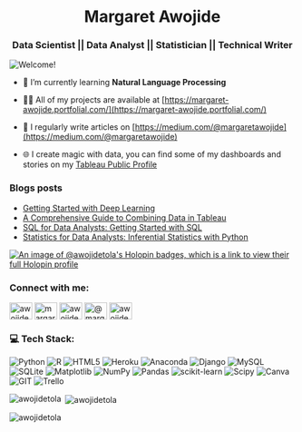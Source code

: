 <h1 align = "center">Margaret Awojide</h1>
<h3 align="center">Data Scientist || Data Analyst || Statistician || Technical Writer</h3>

![Welcome!](https://user-images.githubusercontent.com/49078266/185427734-60acc502-3de3-4593-9d80-4a4398ae2c29.gif)

<!--## :book: About Me
- 💻Data Analyst/Scientist
- 🔭 Technical Writer
- ⚡ Interested in Research -->

- 🌱 I’m currently learning **Natural Language Processing**

- 👨‍💻 All of my projects are available at [https://margaret-awojide.portfolial.com/](https://margaret-awojide.portfolial.com/)

- 📝 I regularly write articles on [https://medium.com/@margaretawojide](https://medium.com/@margaretawojide)
  
- 🌐 I create magic with data, you can find some of my dashboards and stories on my [Tableau Public Profile](https://public.tableau.com/app/profile/margaret.awojide)

### Blogs posts
<!-- BLOG-POST-LIST:START -->
- [Getting Started with Deep Learning](https://margaretawojide.medium.com/getting-started-with-deep-learning-84b7073dcd41?source=rss-1c303eaf110e------2)
- [A Comprehensive Guide to Combining Data in Tableau](https://margaretawojide.medium.com/a-comprehensive-guide-to-combining-data-in-tableau-fde6bb8bce66?source=rss-1c303eaf110e------2)
- [SQL for Data Analysts: Getting Started with SQL](https://medium.com/codex/sql-for-data-analysts-getting-started-with-sql-b1483e20667f?source=rss-1c303eaf110e------2)
- [Statistics for Data Analysts: Inferential Statistics with Python](https://medium.com/codex/statistics-for-data-analysts-inferential-statistics-with-python-de8b7f49cfa?source=rss-1c303eaf110e------2)
<!-- BLOG-POST-LIST:END -->



[![An image of @awojidetola's Holopin badges, which is a link to view their full Holopin profile](https://holopin.me/awojidetola)](https://holopin.io/@awojidetola)


<h3 align="left">Connect with me:</h3>
<p align="left">
<a href="https://twitter.com/awojidemargaret" target="blank"><img align="center" src="https://raw.githubusercontent.com/rahuldkjain/github-profile-readme-generator/master/src/images/icons/Social/twitter.svg" alt="awojidemargaret" height="30" width="40" /></a>
<a href="https://linkedin.com/in/margaret-awojide" target="blank"><img align="center" src="https://raw.githubusercontent.com/rahuldkjain/github-profile-readme-generator/master/src/images/icons/Social/linked-in-alt.svg" alt="margaret-awojide" height="30" width="40" /></a>
<a href="https://kaggle.com/awojidemargaret" target="blank"><img align="center" src="https://raw.githubusercontent.com/rahuldkjain/github-profile-readme-generator/master/src/images/icons/Social/kaggle.svg" alt="awojidemargaret" height="30" width="40" /></a>
<a href="https://medium.com/@margaretawojide" target="blank"><img align="center" src="https://raw.githubusercontent.com/rahuldkjain/github-profile-readme-generator/master/src/images/icons/Social/medium.svg" alt="@margaretawojide" height="30" width="40" /></a>
<a href="https://www.hackerrank.com/awojidemargaret1" target="blank"><img align="center" src="https://raw.githubusercontent.com/rahuldkjain/github-profile-readme-generator/master/src/images/icons/Social/hackerrank.svg" alt="awojidemargaret1" height="30" width="40" /></a>
</p>


### 💻 Tech Stack:

![Python](https://img.shields.io/badge/python-3670A0?style=for-the-badge&logo=python&logoColor=ffdd54) ![R](https://img.shields.io/badge/r-%23276DC3.svg?style=for-the-badge&logo=r&logoColor=white) ![HTML5](https://img.shields.io/badge/html5-%23E34F26.svg?style=for-the-badge&logo=html5&logoColor=white) ![Heroku](https://img.shields.io/badge/heroku-%23430098.svg?style=for-the-badge&logo=heroku&logoColor=white) ![Anaconda](https://img.shields.io/badge/Anaconda-%2344A833.svg?style=for-the-badge&logo=anaconda&logoColor=white) ![Django](https://img.shields.io/badge/django-%23092E20.svg?style=for-the-badge&logo=django&logoColor=white) ![MySQL](https://img.shields.io/badge/mysql-%2300000f.svg?style=for-the-badge&logo=mysql&logoColor=white) ![SQLite](https://img.shields.io/badge/sqlite-%2307405e.svg?style=for-the-badge&logo=sqlite&logoColor=white) ![Matplotlib](https://img.shields.io/badge/Matplotlib-%23ffffff.svg?style=for-the-badge&logo=Matplotlib&logoColor=black) ![NumPy](https://img.shields.io/badge/numpy-%23013243.svg?style=for-the-badge&logo=numpy&logoColor=white) ![Pandas](https://img.shields.io/badge/pandas-%23150458.svg?style=for-the-badge&logo=pandas&logoColor=white) ![scikit-learn](https://img.shields.io/badge/scikit--learn-%23F7931E.svg?style=for-the-badge&logo=scikit-learn&logoColor=white) ![Scipy](https://img.shields.io/badge/SciPy-%230C55A5.svg?style=for-the-badge&logo=scipy&logoColor=%white) ![Canva](https://img.shields.io/badge/Canva-%2300C4CC.svg?style=for-the-badge&logo=Canva&logoColor=white) ![GIT](https://img.shields.io/badge/Git-fc6d26?style=for-the-badge&logo=git&logoColor=white) ![Trello](https://img.shields.io/badge/Trello-%23026AA7.svg?style=for-the-badge&logo=Trello&logoColor=white)

<p><img align="left" src="https://github-readme-stats.vercel.app/api/top-langs?username=awojidetola&show_icons=true&locale=en&layout=compact" alt="awojidetola" /></p>

<p>&nbsp;<img align="center" src="https://github-readme-stats.vercel.app/api?username=awojidetola&show_icons=true&locale=en" alt="awojidetola" /></p>

<p><img align="center" src="https://github-readme-streak-stats.herokuapp.com/?user=awojidetola&" alt="awojidetola" /></p>

<!--
## Projects

| Title | Description | Links |
| --- | --- | --- |
| **Demographics Forecast** | In this project, a web application was built that analyzes and forecasts the population, crude birth rate and crude death rate of all west african countries | [Deployed App](https://awojidetola-west-african-population-foreca-streamlit-app-3nb8ca.streamlitapp.com/), [Github Repo](https://github.com/awojidetola/West-African-Population-Forecast), [Demo Video](https://user-images.githubusercontent.com/49078266/187939059-5031b37c-9d25-48d9-b1b0-183202942b70.mp4) |
| **Phone Price Prediction** | In this project the price ranges of a mobile phone is predicted based on its specifications and functionalities | [Deployed App](https://awojidetola-mobile-phone-price-prediction-prediction-mma8kw.streamlitapp.com/) , [Github Repo](https://github.com/awojidetola/Mobile-Phone-Price-Prediction) |
|**Youtube Analysis**|In this project, the top 20 youtube channels, based on number of subscribers, are analyzed |[Github Repo](https://github.com/awojidetola/Youtube-Analysis) , [Dashboard](https://public.tableau.com/app/profile/margaret.awojide/viz/Top200YoutubersDashboard/Dashboard1) , [Report](https://github.com/awojidetola/Youtube-Analysis/raw/main/Report.pdf)  | 
| **Patch & Porsey** | This project conducts a thorough exploratory data analysis on a fictional Paper company using SQL | [Github Repo](https://github.com/awojidetola/Udacity-Data-Analysis-ND/tree/main/Patch_and_Porsey_Papers) |
| **PISA** | This project analyzes the skills, knowledge and future plans for high school seniors based on the Program for International Students in 2012 |[Github Repo](https://github.com/awojidetola/Udacity-Data-Analysis-ND/tree/main/PISA%202012%20Analysis)|
| **IMDB Movie Analysis** |The International database for Movies from 1960 to 2015 is analyzed based on movie casts, genre, revenue etc. |[Github Repo](https://github.com/awojidetola/Udacity-Data-Analysis-ND/tree/main/IMDB%20Movies%20Analysis) , [Dashboard](https://public.tableau.com/app/profile/margaret.awojide/viz/IMDBMovieDashboard_16554219196260/Dashboard1?publish=yes)|
| **Twitter We Rate Dogs Analysis** |In this project, the @weratedogs twitter archive is scraped from the Twitter API and wrangled. Analysis is conducted on the wrangled data|[Github Repo](https://github.com/awojidetola/Udacity-Data-Analysis-ND/tree/main/WeRateDogs%20Project)|
| **International Expansion Project** | This project uses Segmentation to analyze countries similar to USA in terms of Education, Economy and Environment for a Retail Store Expansion. |[Github Repo](https://github.com/awojidetola/Predictive-Analytics-for-Business-Nanodegree-/tree/main/Segmentation:%20International%20Expansion%20Project), [Dashboard](https://public.tableau.com/app/profile/margaret.awojide/viz/SegmentationProject_16560714846690/Sheet1?publish=yes)|
| **Supermarket Data Analysis** | The analysis of a fictional Supermarket is conducted for this three branches in Lagos, Abuja and Port Harcourt|[Github Repo](https://github.com/awojidetola/Supermarket-Analysis-Project), [Executive Summary](https://github.com/awojidetola/Supermarket-Analysis-Project/raw/main/Executive%20Summary.pdf) |
| **COVID 19 Data Analysis**| This conducts analysis of the economic impact of COVID 19 in Nigeria | [Github Repo](https://github.com/awojidetola/Data-Analysis-Covid-19), [Presentation](https://github.com/awojidetola/Data-Analysis-Covid-19/raw/main/Data%20Analysis%20COVID%2019.pptx)|
|**Customer Response Prediction**|This is a submission for the DSN 2021 Hackathon. Using Machine Learning, the customer response of a leading e-commerce company is predicted post-pandemic|[Github Repo](https://github.com/awojidetola/DSN-Bootcamp-Hackathon-Customer-Response-Prediction-) |
-->

